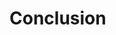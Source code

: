# Conclusion

<!-- Our study is based on the idea that house prices and credit are jointly determined and they affect each other both in the short-run and in the long-run. We decompose the movements of the two variables of interest into a permanent and transitory component. The correlations among the cyclical components support the idea that the rise of household credit is associated with an increase in house prices above it long-run trend. Our multivariate model captures the dynamics features of the household credit and house prices series and performs better than univariate benchmarks in capturing the boom and bust during the last two decades. Additionally, employing cross correlation effects on the transitory components of the two series allows me to test the predictive ability of the cyclical components and found evidence to support that a household credit gap can positively predict a house prices gap. These findings suggests macroprudential policy implications since house prices are increasingly becoming a more important topic. -->

<!-- Further development for this paper should include studying on policy implications of credit and house price gaps with high magnitudes, introducing more robust optimal constraints on parameters to ensure stability and model robustness rather than an ad-hoc approach of selecting weights. Additional examination of the multicollinearity and identification issues also need to be addressed. -->
